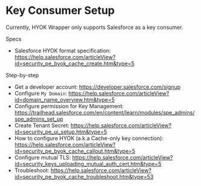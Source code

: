 # Key Consumer Setup
Currently, HYOK Wrapper only supports Salesforce as a key consumer.

Specs
- Salesforce HYOK format specification: https://help.salesforce.com/articleView?id=security_pe_byok_cache_create.htm&type=5

Step-by-step
- Get a developer account: https://developer.salesforce.com/signup
- Configure `My Domain`: https://help.salesforce.com/articleView?id=domain_name_overview.htm&type=5
- Configure permission for Key Management: https://trailhead.salesforce.com/en/content/learn/modules/spe_admins/spe_admins_set_up
- Create Tenant Secret: https://help.salesforce.com/articleView?id=security_pe_ui_setup.htm&type=5
- How to configure HYOK (a.k.a Cache-only key connection): https://help.salesforce.com/articleView?id=security_pe_byok_cache_callout.htm&type=5
- Configure mutual TLS: https://help.salesforce.com/articleView?id=security_keys_uploading_mutual_auth_cert.htm&type=5
- Troubleshoot: https://help.salesforce.com/articleView?id=security_pe_byok_cache_troubleshoot.htm&type=53
